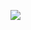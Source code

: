 ![](https://github.com/tempewda/Machine-Learning-Specialization-Coursera/blob/correct-c2w2_multiclass_quiz_answer/C2%20-%20Advanced%20Learning%20Algorithms/week2/Practice-quiz-Multiclass-Classification/ss1.png)
